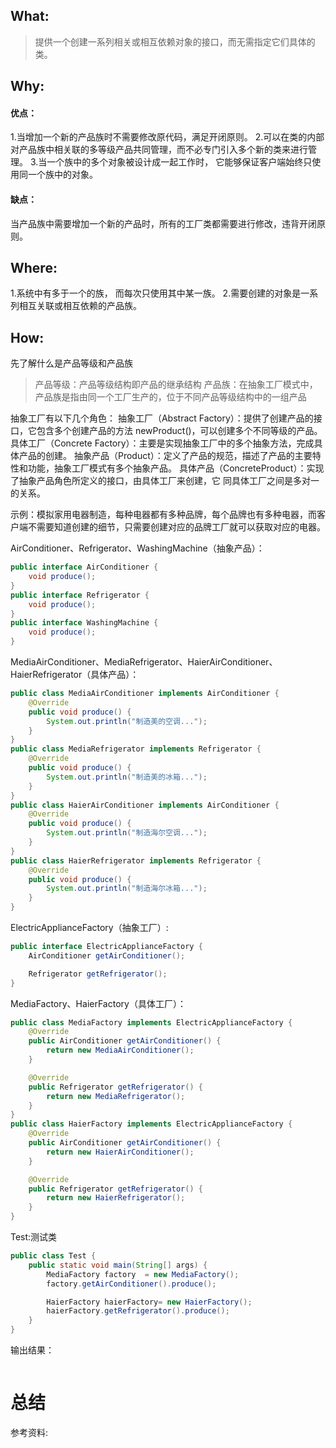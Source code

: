 

## What:

>提供一个创建一系列相关或相互依赖对象的接口，而无需指定它们具体的类。


## Why:
#### 优点：
1.当增加一个新的产品族时不需要修改原代码，满足开闭原则。
2.可以在类的内部对产品族中相关联的多等级产品共同管理，而不必专门引入多个新的类来进行管理。
3.当一个族中的多个对象被设计成一起工作时， 它能够保证客户端始终只使用同一个族中的对象。

#### 缺点：
当产品族中需要增加一个新的产品时，所有的工厂类都需要进行修改，违背开闭原则。

## Where:
1.系统中有多于一个的族， 而每次只使用其中某一族。
2.需要创建的对象是一系列相互关联或相互依赖的产品族。

## How:

先了解什么是产品等级和产品族
>产品等级：产品等级结构即产品的继承结构
产品族：在抽象工厂模式中，产品族是指由同一个工厂生产的，位于不同产品等级结构中的一组产品


抽象工厂有以下几个角色：
抽象工厂（Abstract Factory）：提供了创建产品的接口，它包含多个创建产品的方法 newProduct()，可以创建多个不同等级的产品。
具体工厂（Concrete Factory）：主要是实现抽象工厂中的多个抽象方法，完成具体产品的创建。
抽象产品（Product）：定义了产品的规范，描述了产品的主要特性和功能，抽象工厂模式有多个抽象产品。
具体产品（ConcreteProduct）：实现了抽象产品角色所定义的接口，由具体工厂来创建，它 同具体工厂之间是多对一的关系。

示例：模拟家用电器制造，每种电器都有多种品牌，每个品牌也有多种电器，而客户端不需要知道创建的细节，只需要创建对应的品牌工厂就可以获取对应的电器。


AirConditioner、Refrigerator、WashingMachine（抽象产品）：
```java
public interface AirConditioner {
    void produce();
}
public interface Refrigerator {
    void produce();
}
public interface WashingMachine {
    void produce();
}
```
MediaAirConditioner、MediaRefrigerator、HaierAirConditioner、HaierRefrigerator（具体产品）：
```java
public class MediaAirConditioner implements AirConditioner {
    @Override
    public void produce() {
        System.out.println("制造美的空调...");
    }
}
public class MediaRefrigerator implements Refrigerator {
    @Override
    public void produce() {
        System.out.println("制造美的冰箱...");
    }
}
public class HaierAirConditioner implements AirConditioner {
    @Override
    public void produce() {
        System.out.println("制造海尔空调...");
    }
}
public class HaierRefrigerator implements Refrigerator {
    @Override
    public void produce() {
        System.out.println("制造海尔冰箱...");
    }
}
```
ElectricApplianceFactory（抽象工厂）:
```java
public interface ElectricApplianceFactory {
    AirConditioner getAirConditioner();

    Refrigerator getRefrigerator();
}
```
MediaFactory、HaierFactory（具体工厂）：
```java
public class MediaFactory implements ElectricApplianceFactory {
    @Override
    public AirConditioner getAirConditioner() {
        return new MediaAirConditioner();
    }

    @Override
    public Refrigerator getRefrigerator() {
        return new MediaRefrigerator();
    }
}
public class HaierFactory implements ElectricApplianceFactory {
    @Override
    public AirConditioner getAirConditioner() {
        return new HaierAirConditioner();
    }

    @Override
    public Refrigerator getRefrigerator() {
        return new HaierRefrigerator();
    }
}
```




Test:测试类
```java
public class Test {
    public static void main(String[] args) {
        MediaFactory factory  = new MediaFactory();
        factory.getAirConditioner().produce();

        HaierFactory haierFactory= new HaierFactory();
        haierFactory.getRefrigerator().produce();
    }
}
```
输出结果：
```java

```


# 总结</a>

参考资料:

